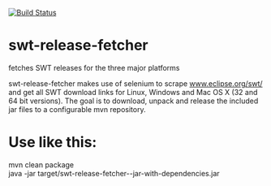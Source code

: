 [![Build Status](https://secure.travis-ci.org/hennr/swt-release-fetcher.png?branch=master)](http://travis-ci.org/hennr/swt-release-fethcer)

swt-release-fetcher
===================

fetches SWT releases for the three major platforms

swt-release-fetcher makes use of selenium to scrape www.eclipse.org/swt/ and get all SWT download links for Linux, Windows and Mac OS X (32 and 64 bit versions).
The goal is to download, unpack and release the included jar files to a configurable mvn repository.

Use like this:
=============
mvn clean package<br>
java -jar target/swt-release-fetcher-<version>-jar-with-dependencies.jar